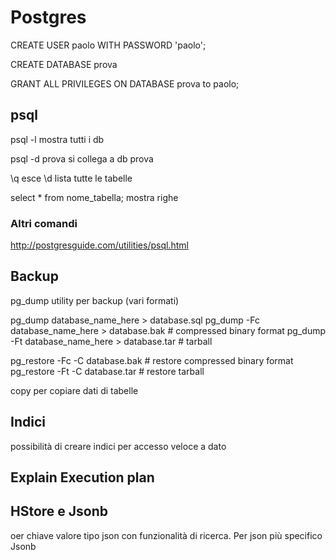 # Postgres

CREATE USER paolo WITH PASSWORD 'paolo';

CREATE DATABASE prova

GRANT ALL PRIVILEGES ON DATABASE prova to paolo;

## psql

psql -l  mostra tutti i db

psql -d prova  si collega a db prova

\q esce
\d lista tutte le tabelle

select * from nome_tabella; mostra righe

### Altri comandi

http://postgresguide.com/utilities/psql.html

## Backup 

pg_dump  utility per backup (vari formati)

pg_dump database_name_here > database.sql
pg_dump -Fc database_name_here > database.bak # compressed binary format
pg_dump -Ft database_name_here > database.tar # tarball

pg_restore -Fc -C database.bak # restore compressed binary format
pg_restore -Ft -C database.tar # restore tarball

copy per copiare dati di tabelle

## Indici

possibilità di creare indici per accesso veloce a dato

## Explain Execution plan

## HStore e Jsonb

oer chiave valore tipo json con funzionalità di ricerca. Per json più specifico Jsonb


